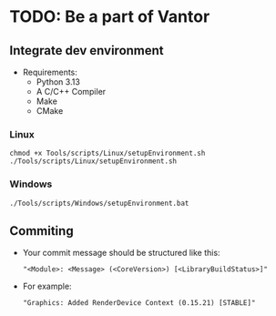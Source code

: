 # TODO: Be a part of Vantor

## Integrate dev environment

- Requirements:
    - Python 3.13
    - A C/C++ Compiler
    - Make
    - CMake

### Linux
```
chmod +x Tools/scripts/Linux/setupEnvironment.sh
./Tools/scripts/Linux/setupEnvironment.sh
```

### Windows

```
./Tools/scripts/Windows/setupEnvironment.bat
```

## Commiting

- Your commit message should be structured like this:
    ```
    "<Module>: <Message> (<CoreVersion>) [<LibraryBuildStatus>]"
    ```
- For example:
    ```
    "Graphics: Added RenderDevice Context (0.15.21) [STABLE]"
    ```